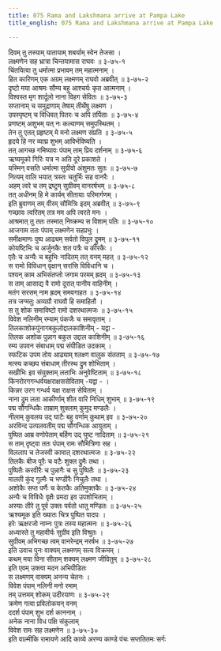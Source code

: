 ```yaml
---
title: 075 Rama and Lakshmana arrive at Pampa Lake
title_english: 075 Rama and Lakshmana arrive at Pampa Lake

---
```

दिवम् तु तस्याम् यातायाम् शबर्याम् स्वेन तेजसा ।  
लक्ष्मणेन सह भ्रात्रा चिन्तयामास राघवः ॥ ३-७५-१  
चिंतयित्वा तु धर्मात्मा प्रभावम् तम् महात्मनाम् ।  
हित कारिणम् एक अग्रम् लक्ष्मणम् राघवो अब्रवीत् ॥ ३-७५-२  
दृष्टो मया आश्रमः सौम्य बहु आश्चर्यः कृत आत्मनाम् ।  
विश्वस्त मृग शार्दूलो नाना विहग सेवितः ॥ ३-७५-३  
सप्तानाम् च समुद्राणाम् तेषाम् तीर्थेषु लक्ष्मण ।  
उपस्पृष्टम् च विधिवत् पितरः च अपि तर्पिताः ॥ ३-७५-४  
प्रणष्टम् अशुभम् यत् नः कल्याणम् समुपस्थितम् ।  
तेन तु एतत् प्रहृष्टम् मे मनो लक्ष्मण संप्रति ॥ ३-७५-५  
हृदये हि नर व्याघ्र शुभम् आविर्भविष्यति ।  
तत् आगच्छ गमिष्यावः पंपाम् ताम् प्रिय दर्शनाम् ॥ ३-७५-६  
ऋष्यमूको गिरिः यत्र न अति दूरे प्रकाशते ।  
यस्मिन् वसति धर्मात्मा सुग्रीवो अंशुमतः सुतः ॥ ३-७५-७  
नित्यम् वालि भयात् त्रस्तः चतुर्भिः सह वानरैः ।  
अहम् त्वरे च तम् द्रष्टुम् सुग्रीवम् वानरर्षभम् ॥ ३-७५-८  
तत् अधीनम् हि मे कार्यम् सीतायाः परिमार्गणम् ।  
इति ब्रुवाणम् तम् वीरम् सौमित्रिः इदम् अब्रवीत् ॥ ३-७५-९  
गच्छावः त्वरितम् तत्र मम अपि त्वरते मनः ।  
आश्रमात् तु ततः तस्मात् निष्क्रम्य स विशाम् पतिः ॥ ३-७५-१०  
आजगाम ततः पंपाम् लक्ष्मणेन सहप्रभुः ।  
समीक्षमाणः पुष्प आढ्यम् सर्वतो विपुल द्रुमम् ॥ ३-७५-११  
कोयष्टिभिः च अर्जुनकैः शत पत्रैः च कीरकैः ।  
एतैः च अन्यैः च बहुभिः नादितम् तत् वनम् महत् ॥ ३-७५-१२  
स रामो विविधान् वृक्षान् सरांसि विविधानि च ।  
पश्यन् काम अभिसंतप्तो जगाम परमम् ह्रदम् ॥ ३-७५-१३  
स ताम् आसाद्य वै रामो दूरात् पानीय वाहिनीम् ।  
मतंग सरसम् नाम ह्रदम् समवगाहत ॥ ३-७५-१४  
तत्र जग्मतुः अव्यग्रौ राघवौ हि समाहितौ ।  
स तु शोक समाविष्टो रामो दशरथात्मजः ॥ ३-७५-१५  
विवेश नलिनीम् रम्याम् पंकजैः च समावृताम् ।  
तिलकाशोकपुंनागबकुलोद्दालकाशिनीम् - यद्वा -  
तिलक अशोक पुन्नाग बकुल उद्दाल काशिनीम् ॥ ३-७५-१६  
रम्य उपवन संबाधाम् पद्म संपीडित उदकाम् ।  
स्फटिक उपम तोय आढ्याम् श्लक्ष्ण वालुक संतताम् ॥ ३-७५-१७  
मत्स्य कच्छप संबाधाम् तीरस्थ द्रुम शोभिताम् ।  
सखीभिः इव संयुक्ताम् लताभिः अनुवेष्टिताम् ॥ ३-७५-१८  
किंनरोरगगन्धर्वयक्षराक्षससेविताम् -यद्वा - ।  
किन्नर उरग गन्धर्व यक्ष राक्षस सेविताम् ।  
नाना द्रुम लता आकीर्णाम् शीत वारि निधिम् शुभाम् ॥ ३-७५-१९  
पद्म सौगन्धिकैः ताम्राम् शुक्लाम् कुमुद मण्डलैः ।  
नीलाम् कुवलय उद् घाटैः बहु वर्णाम् कुथाम् इव ॥ ३-७५-२०  
अरविन्द उत्पलवतीम् पद्म सौगन्धिक आयुताम् ।  
पुष्पित आम्र वणोपेताम् बर्हिण उद् घुष्ट नादिताम् ॥ ३-७५-२१  
स ताम् दृष्ट्वा ततः पंपाम् रामः सौमित्रिणा सह ।  
विललाप च तेजस्वी कामात् दशरथात्मजः ॥ ३-७५-२२  
तिलकैः बीज पूरैः च वटैः शुक्ल द्रुमैः तथा ।  
पुष्पितैः करवीरैः च पुन्नागैः च सु पुष्पितैः ॥ ३-७५-२३  
मालती कुंद गुल्मैः च भण्डीरैः निचुलैः तथा ।  
अशोकैः सप्त पर्णैः च केतकैः अतिमुक्तकैः ॥ ३-७५-२४  
अन्यैः च विविधैः वृक्षैः प्रमदा इव उपशोभिताम् ।  
अस्याः तीरे तु पूर्व उक्तः पर्वतो धातु मण्डितः ॥ ३-७५-२५  
ऋश्यमूक इति ख्यातः चित्र पुष्पित पादपः ।  
हरेः ऋक्षरजो नाम्नः पुत्रः तस्य महात्मनः ॥ ३-७५-२६  
अध्यास्ते तु महावीर्यः सुग्रीव इति विश्रुतः ।  
सुग्रीवम् अभिगच्छ त्वम् वानरेन्द्रम् नरर्षभ ॥ ३-७५-२७  
इति उवाच पुनः वाक्यम् लक्ष्मणम् सत्य विक्रमम् ।  
कथम् मया विना सीताम् शक्यम् लक्ष्मण जीवितुम् ॥ ३-७५-२८  
इति एवम् उक्त्वा मदन अभिपीडितः  
स लक्ष्मणम् वाक्यम् अनन्य चेतनः ।  
विवेश पंपाम् नलिनी मनो रमाम्  
तम् उत्तमम् शोकम् उदीरयाणः ॥ ३-७५-२९  
क्रमेण गत्वा प्रविलोकयन् वनम्  
ददर्श पंपाम् शुभ दर्श काननाम् ।  
अनेक नाना विध पक्षि संकुलाम्  
विवेश रामः सह लक्ष्मणेन ॥ ३-७५-३०  
इति वाल्मीकि रामायणे आदि काव्ये अरण्य काण्डे पंचः सप्ततितमः सर्गः